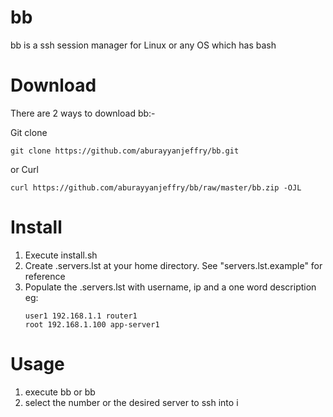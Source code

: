 # bb
bb is a ssh session manager for Linux or any OS which has bash

# Download
There are 2 ways to download bb:-

Git clone
   ```
   git clone https://github.com/aburayyanjeffry/bb.git
   ```
or
Curl
  ```
  curl https://github.com/aburayyanjeffry/bb/raw/master/bb.zip -OJL
  ```
# Install
1. Execute install.sh
2. Create .servers.lst at your home directory. See "servers.lst.example" for reference
3. Populate the .servers.lst with username, ip and a one word description
   eg:
   ```
   user1 192.168.1.1 router1
   root 192.168.1.100 app-server1
   ```
# Usage
1. execute bb or bb <something to be grep>
2. select the number or the desired server to ssh into i




   
   
